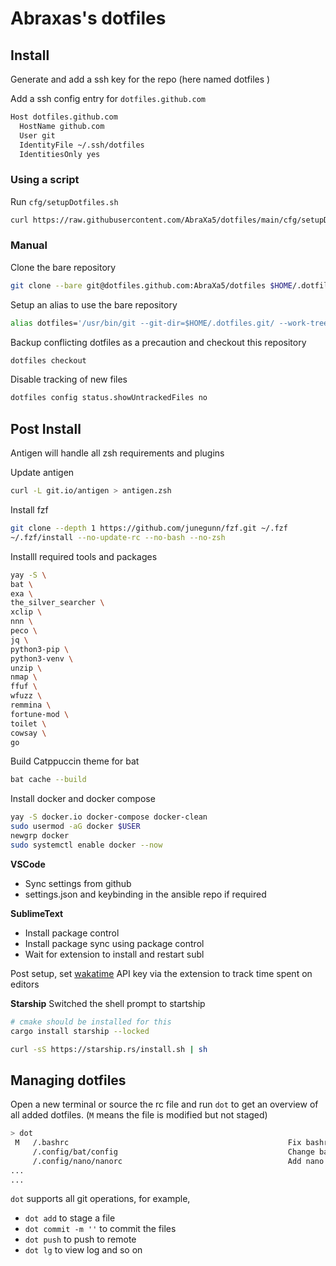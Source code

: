 # Abraxas's dotfiles

## Install

Generate and add a ssh key for the repo (here named dotfiles ) 

Add a ssh config entry for `dotfiles.github.com`
```bash
Host dotfiles.github.com
  HostName github.com
  User git
  IdentityFile ~/.ssh/dotfiles
  IdentitiesOnly yes
 ```

### Using a script

Run `cfg/setupDotfiles.sh`
```bash
curl https://raw.githubusercontent.com/AbraXa5/dotfiles/main/cfg/setupDotfiles.sh | bash
```

### Manual

Clone the bare repository
```bash
git clone --bare git@dotfiles.github.com:AbraXa5/dotfiles $HOME/.dotfiles.git
```

Setup an alias to use the bare repository
```bash
alias dotfiles='/usr/bin/git --git-dir=$HOME/.dotfiles.git/ --work-tree=$HOME'
```

Backup conflicting dotfiles as a precaution and checkout this repository
```bash
dotfiles checkout
```

Disable tracking of new files
```bash
dotfiles config status.showUntrackedFiles no
```

## Post Install 

Antigen will handle all zsh requirements and plugins

Update antigen
```bash
curl -L git.io/antigen > antigen.zsh
```

Install fzf
```bash
git clone --depth 1 https://github.com/junegunn/fzf.git ~/.fzf
~/.fzf/install --no-update-rc --no-bash --no-zsh
```

Installl required tools and packages
```bash
yay -S \
bat \
exa \
the_silver_searcher \
xclip \
nnn \
peco \
jq \
python3-pip \
python3-venv \
unzip \
nmap \
ffuf \
wfuzz \
remmina \
fortune-mod \
toilet \
cowsay \
go
```

Build Catppuccin theme for bat
```bash
bat cache --build
```

Install docker and docker compose
```bash
yay -S docker.io docker-compose docker-clean
sudo usermod -aG docker $USER
newgrp docker
sudo systemctl enable docker --now
```

**VSCode** 
- Sync settings from github
- settings.json and keybinding in the ansible repo if required 

**SublimeText**
- Install package control
- Install package sync using package control
- Wait for extension to install and restart subl

Post setup, set [wakatime](https://wakatime.com/dashboard) API key via the extension to track time spent on editors

**Starship**
Switched the shell prompt to startship
```bash
# cmake should be installed for this 
cargo install starship --locked
```

```bash
curl -sS https://starship.rs/install.sh | sh
```

## Managing dotfiles

Open a new terminal or source the rc file and run `dot` to get an overview of all added dotfiles. (`M` means the file is modified but not staged)
```bash
> dot
 M   /.bashrc                                                 Fix bashrc fzf import
     /.config/bat/config                                      Change bat theme
     /.config/nano/nanorc                                     Add nano rc file
...
...
```

`dot` supports all git operations, for example, 
- `dot add` to stage a file
- `dot commit -m ''` to commit the files
- `dot push` to push to remote
- `dot lg` to view log and so on
